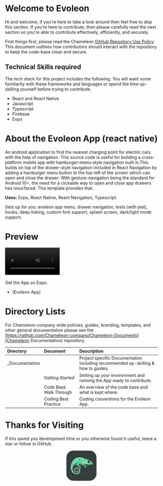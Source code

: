 <!--- Add banner here --->

# Welcome to Evoleon 
Hi and welcome, if you're here to take a look around then feel free to skip this section. If you're here to contribute, then please carefully read the next section so you're able to contribute effectively, efficiently, and securely. 

First things first, please read the Chameleon <a href="https://github.com/Chameleon-company/Chameleon-Documents/blob/master/Chameleon_Policies_and_Guides/GitHub%20Repository%20Use%20Policy.md" target="_blank">GitHub Repository Use Policy</a>. This document outlines how contributors should interact with the repository to keep the code-base clean and secure. 

## Technical Skills required 
The tech stack for this project includes the following. You will want some familiarity with these frameworks and languages or spend the time up-skilling yourself before trying to contribute. 
* React and React Native 
* Javascript 
* Typescript 
* Firebase 
* Expo 

# About the Evoleon App (react native)
<!-- Describe your project in brief -->
An android application to find the nearest charging point for electric cars with the help of navigation. This source code is useful for building a cross-platform mobile app with hamburger-menu-style navigation built in.This builds on top of the drawer-style navigation included in React Navigation by adding a hamburger menu button to the top-left of the screen which can open and close the drawer.
With gesture-navigation being the standard for Android 10+, the need for a clickable way to open and close app drawers has resurfaced.
This template provides that.

**Uses:** Expo, React Native, React Navigation, Typescript. 

Sets up for you: evoleon app menu, drawer navigation, tests (with jest), hooks, deep linking, custom font support, splash screen, dark/light mode support.

# Preview

<!-- Add a demo for your project -->
<!-- ![Demo GIF](https://user-images.githubusercontent.com/103167070/192455518-93640be9-7136-4de2-8cb1-47cd96a8e8d7.mp4) -->
<video src='https://user-images.githubusercontent.com/103167070/192455518-93640be9-7136-4de2-8cb1-47cd96a8e8d7.mp4' width=180 />)

Get the App on Expo.
- [Evoleon App]

# Directory Lists 
For Chameleon company wide policies, guides, branding, templates, and other general documentation please see the [https://github.com/Chameleon-company/Chameleon-Documents](Chameleon Documentation) repository. 

| Directory | Document | Description|
|:---   |:---   |:---   |
| _Documentation |    | Project specific Documentation including recommended up-skilling & how to guides. |
|   | Getting Started | Setting up your environment and running the App ready to contribute. |
|   | Code Base Walk Through | An overview of the code base and what is kept where. |
|   | Coding Best Practice | Coding conventions for the Evoleon App. |
  

 # Thanks for Visiting
If this saved you development time or you otherwise found it useful, leave a star or follow in GitHub.


<p align="center">
<img src="screens/EvoleonFinal.png" text-align="center" width="100" height="100" >
</p>
